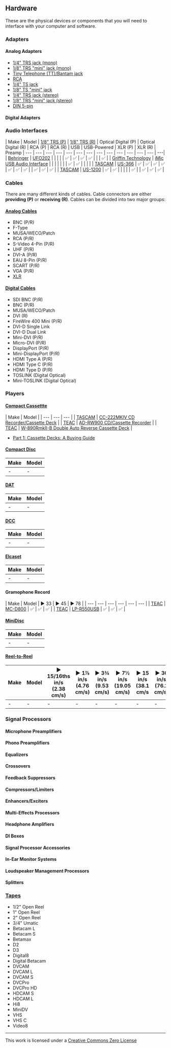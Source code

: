 ## Hardware
These are the physical devices or components that you will need to interface with your computer and software.

### Adapters
#### Analog Adapters
- [1/4" TRS jack (mono)](https://github.com/amiaopensource/cable-bible/blob/master/pinouts.md#tip-ring-sleeve)
- [1/8" TRS "mini" jack (mono)](https://github.com/amiaopensource/cable-bible/blob/master/pinouts.md#tip-ring-sleeve)
- [Tiny Telephone (TT)/Bantam jack](https://github.com/amiaopensource/cable-bible/blob/master/pinouts.md#tip-ring-sleeve)
- [RCA](https://github.com/amiaopensource/cable-bible/blob/master/pinouts.md#rca)
- [1/4" TS jack](https://github.com/amiaopensource/cable-bible/blob/master/pinouts.md#tip-sleeve)
- [1/8" TS "mini" jack](https://github.com/amiaopensource/cable-bible/blob/master/pinouts.md#tip-sleeve)
- [1/4" TRS jack (stereo)](https://github.com/amiaopensource/cable-bible/blob/master/pinouts.md#tip-ring-sleeve)
- [1/8" TRS "mini" jack (stereo)](https://github.com/amiaopensource/cable-bible/blob/master/pinouts.md#tip-ring-sleeve)
- [DIN 5-pin](https://github.com/amiaopensource/cable-bible/blob/master/pinouts.md#din-5-pin)

#### Digital Adapters

### Audio Interfaces

| Make  | Model | [1/8" TRS (P)](https://github.com/amiaopensource/cable-bible/blob/master/pinouts.md#tip-ring-sleeve) | [1/8" TRS (R)](https://github.com/amiaopensource/cable-bible/blob/master/pinouts.md#tip-ring-sleeve) | Optical Digital (P) | Optical Digital (R) | RCA (P) | RCA (R) | USB | USB-Powered | XLR (P) | XLR (R) | Preamp
| --- | --- | --- | --- | --- | --- | --- | --- | --- | --- | --- | --- | --- | ---|
| [Behringer](https://www.music-group.com/brand/behringer/home) | [UFO202](https://www.music-group.com/Categories/Behringer/Computer-Audio/Audio-Interfaces/UFO202/p/P0A12) |  |  |  |  | ✅ | ✅ | ✅ | ✅ |  |  | ✅ |
| [Griffin Technology](https://griffintechnology.com) | [iMic USB Audio Interface](https://griffintechnology.com/us/products/audio/imic) |  |  |  |  |  |  | ✅ | ✅ |  |  |  |
| [TASCAM](http://tascam.com/) | [US-366](http://tascam.com/product/us-366/) | ✅ | ✅ | ✅ | ✅ | ✅ | ✅ | ✅ |  | ✅ | ✅ | ✅ |
| [TASCAM](http://tascam.com/) | [US-1200](http://tascam.com/product/us-1200/) | ✅ | ✅ |  |  |  |  | ✅ |  | ✅ | ✅ | ✅ |

### Cables
There are many different kinds of cables. Cable connectors are either __providing (P)__ or __receiving (R)__. Cables can be divided into two major groups:

#### [Analog Cables](https://github.com/ablwr/media-id-posters#analog-cables)
- BNC (P/R)
- F-Type
- MUSA/WECO/Patch
- RCA (P/R)
- S-Video 4-Pin (P/R)
- UHF (P/R)
- DVI-A (P/R)
- EAIJ 8-Pin (P/R)
- SCART (P/R)
- VGA (P/R)
- [XLR](https://github.com/amiaopensource/cable-bible/blob/master/pinouts.md#xlr)

#### [Digital Cables](https://github.com/ablwr/media-id-posters#digital-cables)
- SDI BNC (P/R)
- BNC (P/R)
- MUSA/WECO/Patch
- DVI (R)
- FireWire 400 Mini (P/R)
- DVI-D Single Link
- DVI-D Dual Link
- Mini-DVI (P/R)
- Micro-DVI (P/R)
- DisplayPort (P/R)
- Mini-DisplayPort (P/R)
- HDMI Type A (P/R)
- HDMI Type C (P/R)
- HDMI Type D (P/R)
- TOSLINK (Digital Optical)
- Mini-TOSLINK (Digital Optical)

### Players

#### [Compact Cassettte](https://en.wikipedia.org/wiki/Compact_Cassette)

| Make  | Model |
| --- | --- | --- |
| [TASCAM](http://tascam.com/) | [CC-222MKIV CD Recorder/Cassette Deck](http://tascam.com/product/cc-222mkiv/) |
| [TEAC](http://www.teac.com/) | [AD-RW900 CD/Cassette Recorder](http://www.teac.com/product/ad-rw900) |
| [TEAC](http://www.teac.com/) | [W-890RmkII-B Double Auto Reverse Cassette Deck](http://www.teac.com/product/w-890rmkii/) |

- [Part 1: Cassette Decks: A Buying Guide](https://www.cs.cmu.edu/~./gdead/taping-guide/part1.html)

#### [Compact Disc](https://en.wikipedia.org/wiki/Compact_disc)

| Make  | Model |
| --- | --- |
| - | - |

#### [DAT](https://en.wikipedia.org/wiki/Digital_Audio_Tape)

| Make  | Model |
| --- | --- |
| - | - |

#### [DCC](https://en.wikipedia.org/wiki/Digital_Compact_Cassette)

| Make  | Model |
| --- | --- |
| - | - |

#### [Elcaset](https://en.wikipedia.org/wiki/Elcaset)

| Make  | Model |
| --- | --- |
| - | - |

#### Gramophone Record

| Make  | Model | ▶️ 33 | ▶️ 45 | ▶️ 78 |
| --- | --- | --- | --- | --- | --- |
| [TEAC](http://www.teac.com/) | [MC-D800](http://www.teac.com/product/mc-d800/) | ✅ | ✅ | ✅ |
| [TEAC](http://www.teac.com/) | [LP-R550USB](http://www.teac.com/product/lp-r550usb/) | ✅ | ✅ | ✅ |

#### [MiniDisc](https://en.wikipedia.org/wiki/MiniDisc)

| Make  | Model |
| --- | --- |
| - | - |

#### [Reel-to-Reel](https://en.wikipedia.org/wiki/Reel-to-reel_audio_tape_recording)

| Make  | Model | ▶️ 15/16ths in/s (2.38 cm/s) | ▶️ 1⅞ in/s (4.76 cm/s) | ▶️ 3¾ in/s (9.53 cm/s) | ▶️ 7½ in/s (19.05 cm/s) | ▶️ 15 in/s (38.1 cm/s | ▶️ 30 in/s (76.2 cm/s) |
| --- | --- | --- | --- | --- | --- | --- | --- |
| - | - | - | - | - | - | - | - |

### Signal Processors
#### Microphone Preamplifiers
#### Phono Preamplifiers
#### Equalizers
#### Crossovers
#### Feedback Suppressors
#### Compressors/Limiters
#### Enhancers/Exciters
#### Multi-Effects Processors
#### Headphone Amplifiers
#### DI Boxes
#### Signal Processor Accessories
#### In-Ear Monitor Systems
#### Loudspeaker Management Processors
#### Splitters

### [Tapes](https://github.com/ablwr/media-id-posters#tapes)
- 1/2" Open Reel
- 1" Open Reel
- 2" Open Reel
- 3/4" Umatic
- Betacam L
- Betacam S
- Betamax
- D2
- D3
- Digital8
- Digital Betacam
- DVCAM
- DVCAM L
- DVCAM S
- DVCPro
- DVCPro HD
- HDCAM S
- HDCAM L
- Hi8
- MiniDV
- VHS
- VHS C
- Video8


---
This work is licensed under a [Creative Commons Zero License](https://creativecommons.org/publicdomain/zero/1.0/)
